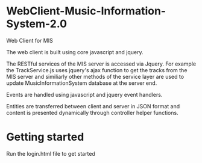 # WebClient-Music-Information-System-2.0
Web Client for MIS

The web client is built using core javascript and jquery. 

The RESTful services of the MIS server is accessed via Jquery. For example the TrackService.js uses jquery's ajax function to get the tracks from the MIS server and similiarly other methods of the service layer are used to update MusicInformationSystem database at the server end. 

Events are handled using javascript and jquery event handlers.

Entities are transferred between client and server in JSON format and content is presented dynamically through controller helper functions.

# Getting started
Run the login.html file to get started
